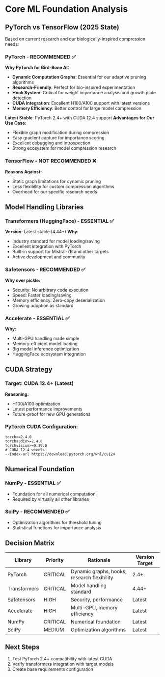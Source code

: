 # Core ML Foundation Analysis

## PyTorch vs TensorFlow (2025 State)

Based on current research and our biologically-inspired compression needs:

### PyTorch - RECOMMENDED ✅
**Why PyTorch for Bird-Bone AI:**
- **Dynamic Computation Graphs**: Essential for our adaptive pruning algorithms
- **Research-Friendly**: Perfect for bio-inspired experimentation 
- **Hook System**: Critical for weight importance analysis and growth plate detection
- **CUDA Integration**: Excellent H100/A100 support with latest versions
- **Memory Efficiency**: Better control for large model compression

**Latest Stable**: PyTorch 2.4+ with CUDA 12.4 support
**Advantages for Our Use Case:**
- Flexible graph modification during compression
- Easy gradient capture for importance scoring
- Excellent debugging and introspection
- Strong ecosystem for model compression research

### TensorFlow - NOT RECOMMENDED ❌
**Reasons Against:**
- Static graph limitations for dynamic pruning
- Less flexibility for custom compression algorithms
- Overhead for our specific research needs

## Model Handling Libraries

### Transformers (HuggingFace) - ESSENTIAL ✅
**Version**: Latest stable (4.44+)
**Why:**
- Industry standard for model loading/saving
- Excellent integration with PyTorch
- Built-in support for Mistral-7B and other targets
- Active development and community

### Safetensors - RECOMMENDED ✅ 
**Why over pickle:**
- Security: No arbitrary code execution
- Speed: Faster loading/saving
- Memory efficiency: Zero-copy deserialization
- Growing adoption as standard

### Accelerate - ESSENTIAL ✅
**Why:**
- Multi-GPU handling made simple
- Memory-efficient model loading
- Big model inference optimization
- HuggingFace ecosystem integration

## CUDA Strategy

### Target: CUDA 12.4+ (Latest)
**Reasoning:**
- H100/A100 optimization
- Latest performance improvements
- Future-proof for new GPU generations

### PyTorch CUDA Configuration:
```
torch>=2.4.0
torchaudio>=2.4.0  
torchvision>=0.19.0
# CUDA 12.4 wheels
--index-url https://download.pytorch.org/whl/cu124
```

## Numerical Foundation

### NumPy - ESSENTIAL ✅
- Foundation for all numerical computation
- Required by virtually all other libraries

### SciPy - RECOMMENDED ✅
- Optimization algorithms for threshold tuning
- Statistical functions for importance analysis

## Decision Matrix

| Library | Priority | Rationale | Version Target |
|---------|----------|-----------|----------------|
| PyTorch | CRITICAL | Dynamic graphs, hooks, research flexibility | 2.4+ |
| Transformers | CRITICAL | Model handling standard | 4.44+ |
| Safetensors | HIGH | Security, performance | Latest |
| Accelerate | HIGH | Multi-GPU, memory efficiency | Latest |
| NumPy | CRITICAL | Numerical foundation | Latest |
| SciPy | MEDIUM | Optimization algorithms | Latest |

## Next Steps
1. Test PyTorch 2.4+ compatibility with latest CUDA
2. Verify transformers integration with target models
3. Create base requirements configuration
